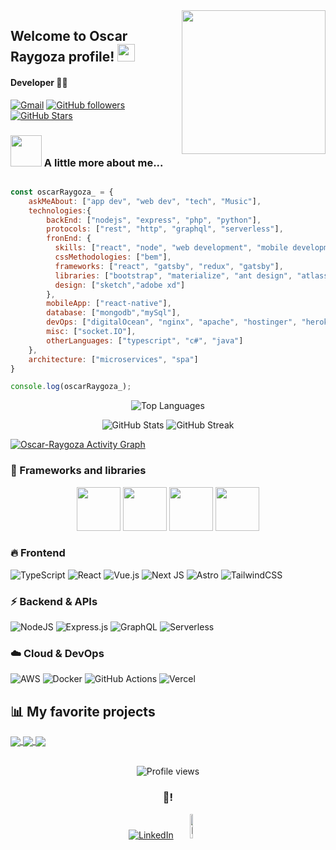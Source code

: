 <img align='right' src="https://media2.giphy.com/media/LmNwrBhejkK9EFP504/giphy.gif?cid=ecf05e47f432655751fbc4ec4bb7fa845bd52067fa3f3332&rid=giphy.gif" width="230">

<h2>
  Welcome to <b>Oscar Raygoza</b> profile!
  <img src="https://media.giphy.com/media/hvRJCLFzcasrR4ia7z/giphy.gif" width="28">
</h2>

<h4> Developer 👨‍💻</h4>

[![Gmail](https://img.shields.io/badge/Gmail-oscar.eduardo.raygoza%40gmail.com-red?style=for-the-badge&logo=gmail&logoColor=white)](mailto:oscar.eduardo.raygoza@gmail.com)
[![GitHub followers](https://img.shields.io/github/followers/Oscar-Raygoza?logo=GitHub&style=for-the-badge)](https://github.com/Oscar-Raygoza)
[![GitHub Stars](https://img.shields.io/github/stars/Oscar-Raygoza?logo=github&style=for-the-badge)](https://github.com/Oscar-Raygoza)

### <img src="https://media.giphy.com/media/VgCDAzcKvsR6OM0uWg/giphy.gif" width="50"> A little more about me...  

```javascript

const oscarRaygoza_ = {
    askMeAbout: ["app dev", "web dev", "tech", "Music"],
    technologies:{
        backEnd: ["nodejs", "express", "php", "python"],
        protocols: ["rest", "http", "graphql", "serverless"],
        fronEnd: {
          skills: ["react", "node", "web development", "mobile development", "frontend"],
          cssMethodologies: ["bem"],
          frameworks: ["react", "gatsby", "redux", "gatsby"],
          libraries: ["bootstrap", "materialize", "ant design", "atlassian kit ui"],
          design: ["sketch","adobe xd"]
        },
        mobileApp: ["react-native"],
        database: ["mongodb","mySql"],
        devOps: ["digitalOcean", "nginx", "apache", "hostinger", "heroku", "ngrok"],
        misc: ["socket.IO"],
        otherLanguages: ["typescript", "c#", "java"]
    },
    architecture: ["microservices", "spa"]
}

console.log(oscarRaygoza_);
```


<div align="center">
  <img src="https://github-readme-stats.vercel.app/api/top-langs/?username=Oscar-Raygoza&theme=radical&hide_border=true&include_all_commits=true&count_private=true&layout=compact" alt="Top Languages" />
  
  ![GitHub Stats](https://github-readme-stats.vercel.app/api?username=Oscar-Raygoza&theme=radical&hide_border=true&include_all_commits=true&count_private=true)
  ![GitHub Streak](https://github-readme-streak-stats.herokuapp.com/?user=Oscar-Raygoza&theme=radical&hide_border=true)
  
</div>

<a href="https://github.com/ashutosh00710/github-readme-activity-graph">
  <img alt="Oscar-Raygoza Activity Graph" src="https://github-readme-activity-graph.vercel.app/graph?username=Oscar-Raygoza&bg_color=141321&color=A9FEF7&line=626069&point=F8D847&area=true&hide_border=true" />
</a>

### 🧰 Frameworks and libraries
<p align="center">
  <img src="https://media3.giphy.com/media/ln7z2eWriiQAllfVcn/200w.webp" width="70">
  <img src="https://media3.giphy.com/media/eNAsjO55tPbgaor7ma/200w.webp" width="70">
  <img src="https://media3.giphy.com/media/VgGthkhUvGgOit7Y9i/200.webp" width="70">
  <img src="https://media3.giphy.com/media/kdFc8fubgS31b8DsVu/200.webp" width="70">
</p>

### 🔥 Frontend
![TypeScript](https://img.shields.io/badge/typescript-%23007ACC.svg?style=for-the-badge&logo=typescript&logoColor=white)
![React](https://img.shields.io/badge/react-%2320232a.svg?style=for-the-badge&logo=react&logoColor=%2361DAFB)
![Vue.js](https://img.shields.io/badge/vuejs-%2335495e.svg?style=for-the-badge&logo=vuedotjs&logoColor=%234FC08D)
![Next JS](https://img.shields.io/badge/Next-black?style=for-the-badge&logo=next.js&logoColor=white)
![Astro](https://img.shields.io/badge/astro-%232C2052.svg?style=for-the-badge&logo=astro&logoColor=white)
![TailwindCSS](https://img.shields.io/badge/tailwindcss-%2338B2AC.svg?style=for-the-badge&logo=tailwind-css&logoColor=white)

### ⚡ Backend & APIs
![NodeJS](https://img.shields.io/badge/node.js-6DA55F?style=for-the-badge&logo=node.js&logoColor=white)
![Express.js](https://img.shields.io/badge/express.js-%23404d59.svg?style=for-the-badge&logo=express&logoColor=%2361DAFB)
![GraphQL](https://img.shields.io/badge/-GraphQL-E10098?style=for-the-badge&logo=graphql&logoColor=white)
![Serverless](https://img.shields.io/badge/Serverless-%23FD5750.svg?style=for-the-badge&logo=serverless&logoColor=white)

### ☁️ Cloud & DevOps
![AWS](https://img.shields.io/badge/AWS-%23FF9900.svg?style=for-the-badge&logo=amazon-aws&logoColor=white)
![Docker](https://img.shields.io/badge/docker-%230db7ed.svg?style=for-the-badge&logo=docker&logoColor=white)
![GitHub Actions](https://img.shields.io/badge/github%20actions-%232671E5.svg?style=for-the-badge&logo=githubactions&logoColor=white)
![Vercel](https://img.shields.io/badge/vercel-%23000000.svg?style=for-the-badge&logo=vercel&logoColor=white)

## 📊 My favorite projects

<div align="left">
  <a href="https://github.com/Oscar-Raygoza/clean-architecture--vue-3">
    <img align="center" src="https://github-readme-stats.vercel.app/api/pin/?username=Oscar-Raygoza&repo=clean-architecture--vue-3&theme=radical&hide_border=true" />
  </a>
   <a href="https://github.com/Oscar-Raygoza/curso-vue-ts">
    <img align="center" src="https://github-readme-stats.vercel.app/api/pin/?username=Oscar-Raygoza&repo=curso-vue-ts&theme=radical&hide_border=true" />
  </a>
    <a href="https://github.com/Oscar-Raygoza/web-whatsapp-clone">
    <img align="center" src="https://github-readme-stats.vercel.app/api/pin/?username=Oscar-Raygoza&repo=web-whatsapp-clone&theme=radical&hide_border=true" />
  </a>
</div>


<!-- GitHub Activity Graph -->


</br>
<p align="center">
  <img src="https://komarev.com/ghpvc/?username=Oscar-Raygoza&label=Visitas+al+perfil&style=flat-square&color=blueviolet" alt="Profile views"/>
</p>

<div align="center">
  
  ### 💬!

  [![LinkedIn](https://img.shields.io/badge/linkedin-%230077B5.svg?style=for-the-badge&logo=linkedin&logoColor=white)]([https://www.linkedin.com/in/osar-eduardo-raygoza])
    <a href="https://buymeacoffee.com/oscarraygoza">
    <img src="https://media-hosting.imagekit.io/f7637aea93cb4467/bmc-button.png?Expires=1838494865&Key-Pair-Id=K2ZIVPTIP2VGHC&Signature=2uTrrEPlULK4arPUFfc1O3FsDuQN2CNBpuLWSeHJT0He19CL71oHcEjy-TCz31hUEurYTmXL~V~Vnuom4prgvKOcHQ9jhqPisiUsqvYBu9ZRTYuHcVs~symajmkdnPJtks4Sjs5qBR~bh9xdhvOufXqd67GNVmQr-frG1Ip8p~8-egGP95PT3~oL9SSfQPdfaEwrmpkUF96MH8nZ~WVnNDGLhaTFK42ZR7PyB95bA-gw60yqrztA8RHIfREY~epWy~dEWIo3mxH-Vg3aa6LV-BUvirOZ5QM9Vxr96AbxcdNa8uninlPbfvCJg2D5f7K0f3wxALdzvMu0xmfTJo8fEw__" alt="Logo" width="10%" height="auto">
  </a>

  
</div>

